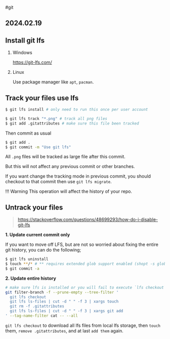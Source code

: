 #git 
## 2024.02.19

## Install git lfs

1. Windows

    https://git-lfs.com/

2. Linux

    Use package manager like `apt`, `pacman`.

## Track your files use lfs

```bash
$ git lfs install # only need to run this once per user account 
```

```bash
$ git lfs track "*.png" # track all png files
$ git add .gitattributes # make sure this file been tracked
```

Then commit as usual

```bash
$ git add .
$ git commit -m "Use git lfs"
```

All `.png` files will be tracked as large file after this commit.

But this will not affect any previous commit or other branches.

If you want change the tracking mode in previous commit, you should checkout to that commit then use `git lfs migrate`.

!!! Warning This operation will affect the history of your repo.

## Untrack your files

> https://stackoverflow.com/questions/48699293/how-do-i-disable-git-lfs

 
 **1. Update current commit only**

If you want to move off LFS, but are not so worried about fixing the entire git history, you can do the following;

```bash
$ git lfs uninstall
$ touch **/* # ** requires extended glob support enabled (shopt -s globstar)
$ git commit -a
```

**2. Update entire history**

```bash
# make sure lfs is installed or you will fail to execute `lfs checkout`
git filter-branch -f --prune-empty --tree-filter '
  git lfs checkout
  git lfs ls-files | cut -d " " -f 3 | xargs touch
  git rm -f .gitattributes
  git lfs ls-files | cut -d " " -f 3 | xargs git add
' --tag-name-filter cat -- --all
```

`git lfs checkout` to download all lfs files from local lfs storage, then `touch` them, `remove .gitattributes`, and at last `add them` again.